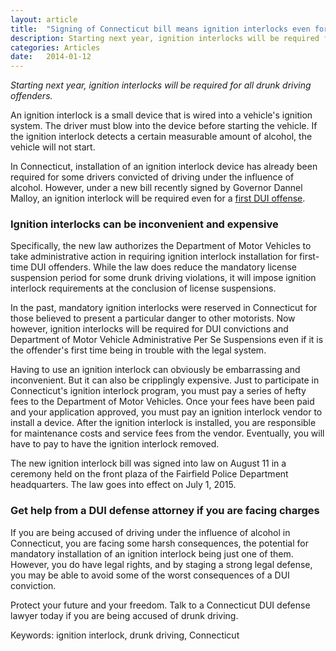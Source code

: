 ```yaml
---
layout: article
title:  "Signing of Connecticut bill means ignition interlocks even for first DUI"
description: Starting next year, ignition interlocks will be required for all drunk driving offenders.  An ignition interlock is a small device that is wired into a vehicle's ignition system. The driver must blow into the device before starting the vehicle. If the ignition interlock detects a certain measurable amount of alcohol, the vehicle will not start.
categories: Articles 
date:   2014-01-12
---
```



<p><em itemprop="description">Starting next year, ignition interlocks will be required for all drunk driving offenders.</em></p><p>An ignition interlock is a small device that is wired into a vehicle's ignition system. The driver must blow into the device before starting the vehicle. If the ignition interlock detects a certain measurable amount of alcohol, the vehicle will not start.</p>
<p>In Connecticut, installation of an ignition interlock device has already been required for some drivers convicted of driving under the influence of alcohol. However, under a new bill recently signed by Governor Dannel Malloy, an ignition interlock will be required even for a
<a href="http://www.paolettilaw.net/DUI-DWI/First-Offenses.html">first DUI offense</a>.
</p>
<h3>Ignition interlocks can be inconvenient and expensive</h3>
<p>Specifically, the new law authorizes the Department of Motor Vehicles to take administrative action in requiring ignition interlock installation for first-time DUI offenders. While the law does reduce the mandatory license suspension period for some drunk driving violations, it will impose ignition interlock requirements at the conclusion of license suspensions.</p>
<p>In the past, mandatory ignition interlocks were reserved in Connecticut for those believed to present a particular danger to other motorists. Now however, ignition interlocks will be required for DUI convictions and Department of Motor Vehicle Administrative Per Se Suspensions even if it is the offender's first time being in trouble with the legal system.</p>
<p>Having to use an ignition interlock can obviously be embarrassing and inconvenient. But it can also be cripplingly expensive. Just to participate in Connecticut's ignition interlock program, you must pay a series of hefty fees to the Department of Motor Vehicles. Once your fees have been paid and your application approved, you must pay an ignition interlock vendor to install a device. After the ignition interlock is installed, you are responsible for maintenance costs and service fees from the vendor. Eventually, you will have to pay to have the ignition interlock removed.</p>
<p>The new ignition interlock bill was signed into law on August 11 in a ceremony held on the front plaza of the Fairfield Police Department headquarters. The law goes into effect on July 1, 2015.</p>
<h3>Get help from a DUI defense attorney if you are facing charges</h3>
<p>If you are being accused of driving under the influence of alcohol in Connecticut, you are facing some harsh consequences, the potential for mandatory installation of an ignition interlock being just one of them. However, you do have legal rights, and by staging a strong legal defense, you may be able to avoid some of the worst consequences of a DUI conviction.</p>
<p>Protect your future and your freedom. Talk to a Connecticut DUI defense lawyer today if you are being accused of drunk driving.</p>	<p>Keywords: <span itemprop="keywords">ignition interlock, drunk driving, Connecticut</span></p>